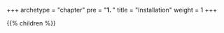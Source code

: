 +++
archetype = "chapter"
pre = "<b>1. </b>"
title = "Installation"
weight = 1
+++

{{% children  %}}

